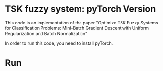 # TSK fuzzy system: pyTorch Version

This code is an implementation of the paper "Optimize TSK Fuzzy Systems for Classiﬁcation Problems: Mini-Batch Gradient Descent with Uniform Regularization and Batch Normalization"

In order to run this code, you need to install pyTorch.

# Run
